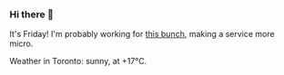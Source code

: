 ### Hi there :wave:

It's Friday! I'm probably working for [this bunch](https://github.com/kohofinancial), making a service more micro.

Weather in Toronto: sunny, at +17°C.
